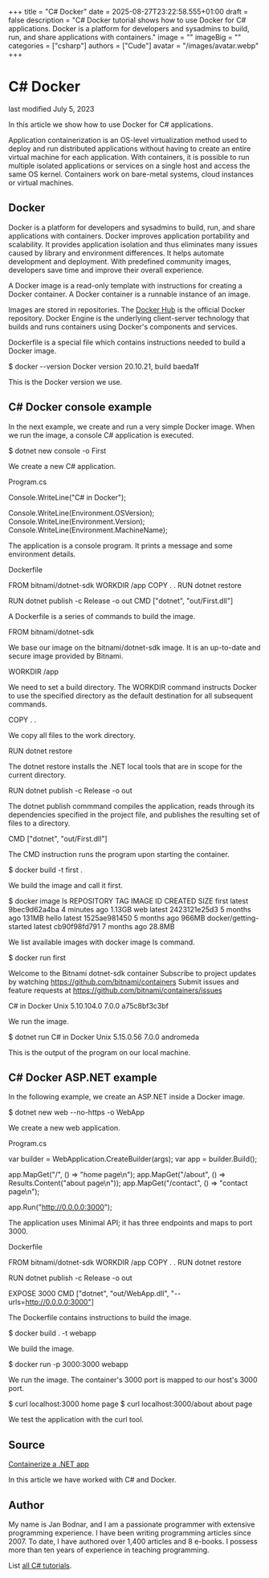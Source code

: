 +++
title = "C# Docker"
date = 2025-08-27T23:22:58.555+01:00
draft = false
description = "C# Docker tutorial shows how to use Docker for
C# applications. Docker is a platform for developers and sysadmins to build,
run, and share applications with containers."
image = ""
imageBig = ""
categories = ["csharp"]
authors = ["Cude"]
avatar = "/images/avatar.webp"
+++

# C# Docker

last modified July 5, 2023

 

In this article we show how to use Docker for C# applications.

Application containerization is an OS-level virtualization method
used to deploy and run distributed applications without having to create an
entire virtual machine for each application. With containers, it is possible to
run multiple isolated applications or services on a single host and access the
same OS kernel. Containers work on bare-metal systems, cloud instances or
virtual machines.

## Docker

Docker is a platform for developers and sysadmins to build, run, and
share applications with containers. Docker improves application portability
and scalability. It provides application isolation and thus eliminates many
issues caused by library and environment differences. It helps automate
development and deployment. With predefined community images, developers save
time and improve their overall experience.

A Docker image is a read-only template with instructions for creating
a Docker container. A Docker container is a runnable instance of an
image.

Images are stored in repositories. The [Docker Hub](https://hub.docker.com/)
is the official Docker repository. Docker Engine is the underlying
client-server technology that builds and runs containers using Docker's
components and services.

Dockerfile is a special file which contains instructions needed
to build a Docker image.

$ docker --version
Docker version 20.10.21, build baeda1f

This is the Docker version we use.

## C# Docker console example

In the next example, we create and run a very simple Docker image. When we
run the image, a console C# application is executed.

$ dotnet new console -o First

We create a new C# application.

Program.cs
  

Console.WriteLine("C# in Docker");

Console.WriteLine(Environment.OSVersion);
Console.WriteLine(Environment.Version);
Console.WriteLine(Environment.MachineName);

The application is a console program. It prints a message and some environment
details.

Dockerfile
  

FROM bitnami/dotnet-sdk
WORKDIR /app
COPY . .
RUN dotnet restore

RUN dotnet publish -c Release -o out
CMD ["dotnet", "out/First.dll"]

A Dockerfile is a series of commands to build the image.

FROM bitnami/dotnet-sdk

We base our image on the bitnami/dotnet-sdk image. It is an up-to-date and
secure image provided by Bitnami.

WORKDIR /app

We need to set a build directory. The WORKDIR command instructs
Docker to use the specified directory as the default destination for all
subsequent commands.

COPY . .

We copy all files to the work directory.

RUN dotnet restore

The dotnet restore installs the .NET local tools that are in scope
for the current directory.

RUN dotnet publish -c Release -o out

The dotnet publish commmand compiles the application, reads through
its dependencies specified in the project file, and publishes the resulting set
of files to a directory.

CMD ["dotnet", "out/First.dll"]

The CMD instruction runs the program upon starting the container.

$ docker build -t first .

We build the image and call it first.

$ docker image ls
REPOSITORY               TAG          IMAGE ID       CREATED         SIZE
first                    latest       9bec9d62a4ba   4 minutes ago   1.13GB
web                      latest       2423121e25d3   5 months ago    131MB
hello                    latest       1525ae981450   5 months ago    966MB
docker/getting-started   latest       cb90f98fd791   7 months ago    28.8MB

We list available images with docker image ls command.

$ docker run first

Welcome to the Bitnami dotnet-sdk container
Subscribe to project updates by watching https://github.com/bitnami/containers
Submit issues and feature requests at https://github.com/bitnami/containers/issues

C# in Docker
Unix 5.10.104.0
7.0.0
a75c8bf3c3bf

We run the image.

$ dotnet run
C# in Docker
Unix 5.15.0.56
7.0.0
andromeda

This is the output of the program on our local machine.

## C# Docker ASP.NET example

In the following example, we create an ASP.NET inside a Docker image.

$ dotnet new web --no-https -o WebApp

We create a new web application.

Program.cs
  

var builder = WebApplication.CreateBuilder(args);
var app = builder.Build();

app.MapGet("/", () =&gt; "home page\n");
app.MapGet("/about", () =&gt; Results.Content("about page\n"));
app.MapGet("/contact", () =&gt; "contact page\n");

app.Run("http://0.0.0.0:3000");

The application uses Minimal API; it has three endpoints and maps to port 3000.

Dockerfile
  

FROM bitnami/dotnet-sdk
WORKDIR /app
COPY . .
RUN dotnet restore

RUN dotnet publish -c Release -o out

EXPOSE 3000
CMD ["dotnet", "out/WebApp.dll", "--urls=http://0.0.0.0:3000"]

The Dockerfile contains instructions to build the image.

$ docker build . -t webapp

We build the image.

$ docker run -p 3000:3000 webapp

We run the image. The container's 3000 port is mapped to our host's 3000
port.

$ curl localhost:3000
home page
$ curl localhost:3000/about
about page

We test the application with the curl tool.

## Source

[Containerize a .NET app](https://learn.microsoft.com/en-us/dotnet/core/docker/build-container?tabs=windows&amp;pivots=dotnet-8-0)

In this article we have worked with C# and Docker.

## Author

My name is Jan Bodnar, and I am a passionate programmer with extensive
programming experience. I have been writing programming articles since 2007.
To date, I have authored over 1,400 articles and 8 e-books. I possess more
than ten years of experience in teaching programming.

List [all C# tutorials](/csharp/).